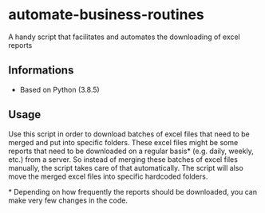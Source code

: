 # automate-business-routines
A handy script that facilitates and automates the downloading of excel reports

## Informations

* Based on Python (3.8.5) 

## Usage

Use this script in order to download batches of excel files that need to be merged and put into specific folders.
These excel files might be some reports that need to be downloaded on a regular basis* (e.g. daily, weekly, etc.) from a server.
So instead of merging these batches of excel files manually, the script takes care of that automatically.
The script will also move the merged excel files into specific hardcoded folders.

 \* Depending on how frequently the reports should be downloaded, you can make very few changes in the code.
